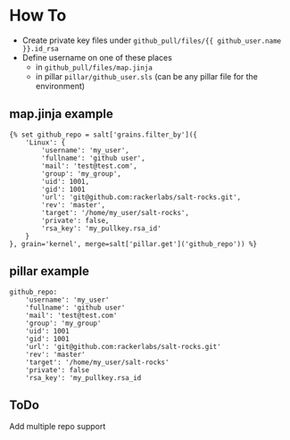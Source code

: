 # How To

- Create private key files under `github_pull/files/{{ github_user.name }}.id_rsa`
- Define username on one of these places
  - in `github_pull/files/map.jinja`
  - in pillar `pillar/github_user.sls` (can be any pillar file for the environment)

## map.jinja example
```
{% set github_repo = salt['grains.filter_by']({
    'Linux': {
        'username': 'my_user', 
        'fullname': 'github user',
        'mail': 'test@test.com',
        'group': 'my_group',
        'uid': 1001,
        'gid': 1001
        'url': 'git@github.com:rackerlabs/salt-rocks.git',
        'rev': 'master',
        'target': '/home/my_user/salt-rocks',
        'private': false,
        'rsa_key': 'my_pullkey.rsa_id'
    }
}, grain='kernel', merge=salt['pillar.get']('github_repo')) %}
```

## pillar example
```
github_repo:
    'username': 'my_user'
    'fullname': 'github user'
    'mail': 'test@test.com'
    'group': 'my_group'
    'uid': 1001
    'gid': 1001
    'url': 'git@github.com:rackerlabs/salt-rocks.git'
    'rev': 'master'
    'target': '/home/my_user/salt-rocks'
    'private': false
    'rsa_key': 'my_pullkey.rsa_id

```

## ToDo
Add multiple repo support